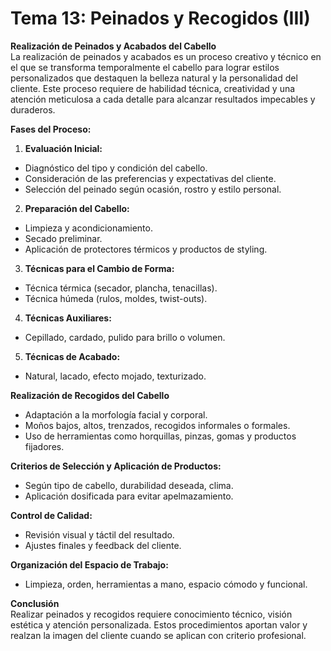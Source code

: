 # **Tema 13: Peinados y Recogidos (III)**

**Realización de Peinados y Acabados del Cabello**  
La realización de peinados y acabados es un proceso creativo y técnico en el que se transforma temporalmente el cabello para lograr estilos personalizados que destaquen la belleza natural y la personalidad del cliente. Este proceso requiere de habilidad técnica, creatividad y una atención meticulosa a cada detalle para alcanzar resultados impecables y duraderos.

**Fases del Proceso:**  
1. **Evaluación Inicial:**  
- Diagnóstico del tipo y condición del cabello.  
- Consideración de las preferencias y expectativas del cliente.  
- Selección del peinado según ocasión, rostro y estilo personal.

2. **Preparación del Cabello:**  
- Limpieza y acondicionamiento.  
- Secado preliminar.  
- Aplicación de protectores térmicos y productos de styling.

3. **Técnicas para el Cambio de Forma:**  
- Técnica térmica (secador, plancha, tenacillas).  
- Técnica húmeda (rulos, moldes, twist-outs).

4. **Técnicas Auxiliares:**  
- Cepillado, cardado, pulido para brillo o volumen.

5. **Técnicas de Acabado:**  
- Natural, lacado, efecto mojado, texturizado.

**Realización de Recogidos del Cabello**  
- Adaptación a la morfología facial y corporal.  
- Moños bajos, altos, trenzados, recogidos informales o formales.  
- Uso de herramientas como horquillas, pinzas, gomas y productos fijadores.

**Criterios de Selección y Aplicación de Productos:**  
- Según tipo de cabello, durabilidad deseada, clima.  
- Aplicación dosificada para evitar apelmazamiento.

**Control de Calidad:**  
- Revisión visual y táctil del resultado.  
- Ajustes finales y feedback del cliente.

**Organización del Espacio de Trabajo:**  
- Limpieza, orden, herramientas a mano, espacio cómodo y funcional.

**Conclusión**  
Realizar peinados y recogidos requiere conocimiento técnico, visión estética y atención personalizada. Estos procedimientos aportan valor y realzan la imagen del cliente cuando se aplican con criterio profesional.

